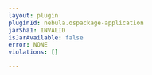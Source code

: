 ```yaml
---
layout: plugin
pluginId: nebula.ospackage-application
jarSha1: INVALID
isJarAvailable: false
error: NONE
violations: []

---
```

